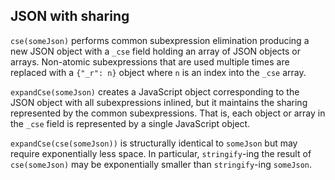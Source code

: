 ## JSON with sharing

`cse(someJson)` performs common subexpression elimination producing a new JSON object with a `_cse` field
holding an array of JSON objects or arrays. Non-atomic subexpressions that are used multiple times are replaced
with a `{"_r": n}` object where `n` is an index into the `_cse` array.

`expandCse(someJson)` creates a JavaScript object corresponding to the JSON object with all subexpressions
inlined, but it maintains the sharing represented by the common subexpressions. That is, each object or array
in the `_cse` field is represented by a single JavaScript object.

`expandCse(cse(someJson))` is structurally identical to `someJson` but may require exponentially
less space. In particular, `stringify`-ing the result of `cse(someJson)` may be exponentially smaller
than `stringify`-ing `someJson`.
